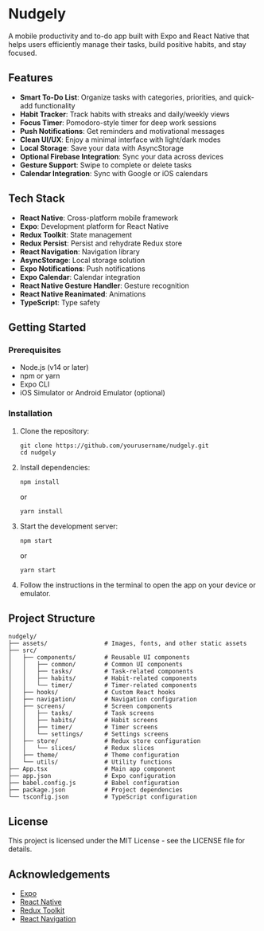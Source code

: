 # Nudgely

A mobile productivity and to-do app built with Expo and React Native that helps users efficiently manage their tasks, build positive habits, and stay focused.

## Features

- **Smart To-Do List**: Organize tasks with categories, priorities, and quick-add functionality
- **Habit Tracker**: Track habits with streaks and daily/weekly views
- **Focus Timer**: Pomodoro-style timer for deep work sessions
- **Push Notifications**: Get reminders and motivational messages
- **Clean UI/UX**: Enjoy a minimal interface with light/dark modes
- **Local Storage**: Save your data with AsyncStorage
- **Optional Firebase Integration**: Sync your data across devices
- **Gesture Support**: Swipe to complete or delete tasks
- **Calendar Integration**: Sync with Google or iOS calendars

## Tech Stack

- **React Native**: Cross-platform mobile framework
- **Expo**: Development platform for React Native
- **Redux Toolkit**: State management
- **Redux Persist**: Persist and rehydrate Redux store
- **React Navigation**: Navigation library
- **AsyncStorage**: Local storage solution
- **Expo Notifications**: Push notifications
- **Expo Calendar**: Calendar integration
- **React Native Gesture Handler**: Gesture recognition
- **React Native Reanimated**: Animations
- **TypeScript**: Type safety

## Getting Started

### Prerequisites

- Node.js (v14 or later)
- npm or yarn
- Expo CLI
- iOS Simulator or Android Emulator (optional)

### Installation

1. Clone the repository:
   ```
   git clone https://github.com/yourusername/nudgely.git
   cd nudgely
   ```

2. Install dependencies:
   ```
   npm install
   ```
   or
   ```
   yarn install
   ```

3. Start the development server:
   ```
   npm start
   ```
   or
   ```
   yarn start
   ```

4. Follow the instructions in the terminal to open the app on your device or emulator.

## Project Structure

```
nudgely/
├── assets/                # Images, fonts, and other static assets
├── src/
│   ├── components/        # Reusable UI components
│   │   ├── common/        # Common UI components
│   │   ├── tasks/         # Task-related components
│   │   ├── habits/        # Habit-related components
│   │   └── timer/         # Timer-related components
│   ├── hooks/             # Custom React hooks
│   ├── navigation/        # Navigation configuration
│   ├── screens/           # Screen components
│   │   ├── tasks/         # Task screens
│   │   ├── habits/        # Habit screens
│   │   ├── timer/         # Timer screens
│   │   └── settings/      # Settings screens
│   ├── store/             # Redux store configuration
│   │   └── slices/        # Redux slices
│   ├── theme/             # Theme configuration
│   └── utils/             # Utility functions
├── App.tsx                # Main app component
├── app.json               # Expo configuration
├── babel.config.js        # Babel configuration
├── package.json           # Project dependencies
└── tsconfig.json          # TypeScript configuration
```

## License

This project is licensed under the MIT License - see the LICENSE file for details.

## Acknowledgements

- [Expo](https://expo.dev/)
- [React Native](https://reactnative.dev/)
- [Redux Toolkit](https://redux-toolkit.js.org/)
- [React Navigation](https://reactnavigation.org/)

